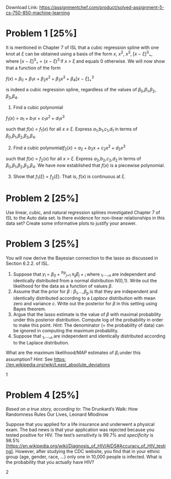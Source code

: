 Download Link: https://assignmentchef.com/product/solved-assignment-5-cs-750-850-machine-learning
<br>
<h1>Problem 1 [25%]</h1>

It is mentioned in Chapter 7 of ISL that a cubic regression spline with one knot at <em>ξ </em>can be obtained using a basis of the form <em>x</em>, <em>x</em><sup>2</sup>, <em>x</em><sup>3</sup>, [<em>x − ξ</em>]<sup>3</sup><sub>+</sub>, where [<em>x − ξ</em>]<sup>3</sup><sub>+ </sub>= (<em>x − ξ</em>)<sup>3 </sup>if <em>x &gt; ξ </em>and equals 0 otherwise. We will now show that a function of the form

<em>f</em>(<em>x</em>) = <em>β</em><sub>0 </sub>+ <em>β</em><sub>1</sub><em>x </em>+ <em>β</em><sub>2</sub><em>x</em><sup>2 </sup>+ <em>β</em><sub>3</sub><em>x</em><sup>3 </sup>+ <em>β</em><sub>4</sub>[<em>x − ξ</em>]<sub>+</sub><sup>3</sup>

is indeed a cubic regression spline, regardless of the values of <em>β</em><sub>0</sub>,<em>β</em><sub>1</sub>,<em>β</em><sub>2</sub>, <em>β</em><sub>3</sub>,<em>β</em><sub>4</sub>.

<ol>

 <li>Find a cubic polynomial</li>

</ol>

<em>f</em><sub>1</sub>(<em>x</em>) = <em>a</em><sub>1 </sub>+ <em>b</em><sub>1</sub><em>x </em>+ <em>c</em><sub>1</sub><em>x</em><sup>2 </sup>+ <em>d</em><sub>1</sub><em>x</em><sup>3</sup>

such that <em>f</em>(<em>x</em>) = <em>f</em><sub>1</sub>(<em>x</em>) for all <em>x ≤ ξ</em>. Express <em>a</em><sub>1</sub>,<em>b</em><sub>1</sub>,<em>c</em><sub>1</sub>,<em>d</em><sub>1 </sub>in terms of <em>β</em><sub>0</sub>,<em>β</em><sub>1</sub>,<em>β</em><sub>2</sub>,<em>β</em><sub>3</sub>,<em>β</em><sub>4</sub>.

<ol start="2">

 <li>Find a cubic polynomial<em>f</em><sub>2</sub>(<em>x</em>) = <em>a</em><sub>2 </sub>+ <em>b</em><sub>2</sub><em>x </em>+ <em>c</em><sub>2</sub><em>x</em><sup>2 </sup>+ <em>d</em><sub>2</sub><em>x</em><sup>3</sup></li>

</ol>

such that <em>f</em>(<em>x</em>) = <em>f</em><sub>2</sub>(<em>x</em>) for all <em>x &gt; ξ</em>. Express <em>a</em><sub>2</sub>,<em>b</em><sub>2</sub>,<em>c</em><sub>2</sub>,<em>d</em><sub>2 </sub>in terms of <em>β</em><sub>0</sub>,<em>β</em><sub>1</sub>,<em>β</em><sub>2</sub>,<em>β</em><sub>3</sub>,<em>β</em><sub>4</sub>. We have now established that <em>f</em>(<em>x</em>) is a piecewise polynomial.

<ol start="3">

 <li>Show that <em>f</em><sub>1</sub>(<em>ξ</em>) = <em>f</em><sub>2</sub>(<em>ξ</em>). That is, <em>f</em>(<em>x</em>) is continuous at <em>ξ</em>.</li>

</ol>

<h1>Problem 2 [25%]</h1>

Use linear, cubic, and natural regression splines investigated Chapter 7 of ISL to the Auto data set. Is there evidence for non-linear relationships in this data set? Create some informative plots to justify your answer.

<h1>Problem 3 [25%]</h1>

You will now derive the Bayesian connection to the lasso as discussed in Section 6.2.2. of ISL.

<ol>

 <li>Suppose that <em>y<sub>i </sub></em>= <em>β</em><sub>0 </sub>+ <sup>P<em>p</em></sup><em><sub>j</sub></em><sub>=1 </sub><em>x<sub>ij</sub>β<sub>j </sub></em>+ <em><sub>i </sub></em>where <sub>1</sub><em>,…,<sub>n </sub></em>are independent and identically distributed from a normal distribution <em>N</em>(0<em>,</em>1). Write out the likelihood for the data as a function of values <em>β</em>.</li>

 <li>Assume that the prior for <em>β </em>: <em>β</em><sub>1</sub><em>,…,β<sub>p </sub></em>is that they are independent and identically distributed according to a <em>Laplace </em>distribution with mean zero and variance <em>c</em>. Write out the posterior for <em>β </em>in this setting using Bayes theorem.</li>

 <li>Argue that the lasso estimate is the value of <em>β </em>with maximal probability under this posterior distribution. Compute log of the probability in order to make this point. <em>Hint</em>: The denominator (= the probability of data) can be ignored in computing the maximum probability.</li>

 <li>Suppose that <sub>1</sub><em>,…,<sub>n </sub></em>are independent and identically distributed according to the Laplace distribution.</li>

</ol>

What are the maximum likelihood/MAP estimates of <em>β<sub>i </sub></em>under this assumption? <em>Hint</em>: See <a href="https://en.wikipedia.org/wiki/Least_absolute_deviations">https: </a><a href="https://en.wikipedia.org/wiki/Least_absolute_deviations">//en.wikipedia.org/wiki/Least_absolute_deviations</a>

1

<h1>Problem 4 [25%]</h1>

<em>Based on a true story, according to</em>: The Drunkard’s Walk: How Randomness Rules Our Lives, Leonard Mlodinow

Suppose that you applied for a life insurance and underwent a physical exam. The bad news is that your application was rejected because you tested positive for HIV. The test’s <em>sensitivity </em>is 99<em>.</em>7% and <em>specificity </em>is 98<em>.</em>5% <a href="https://en.wikipedia.org/wiki/Diagnosis_of_HIV/AIDS#Accuracy_of_HIV_testing">[https://en.wikipedia.org/wiki/Diagnosis_of_HIV/AIDS#Accuracy_of_HIV_testing]</a>. However, after studying the CDC website, you find that in your ethnic group (age, gender, race, …) only one in 10,000 people is infected. What is the probability that you actually have HIV?

2